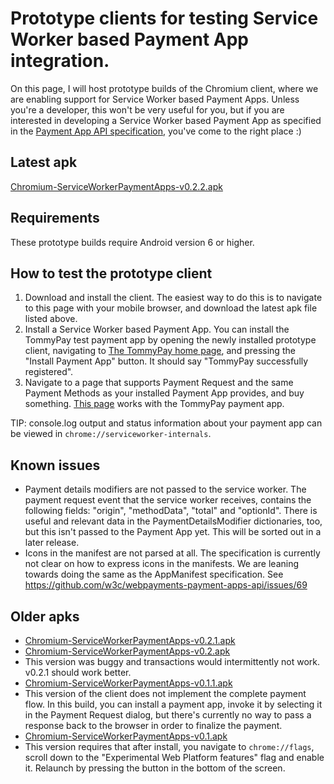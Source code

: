 # Prototype clients for testing Service Worker based Payment App integration.

On this page, I will host prototype builds of the Chromium client, where we are enabling support for Service Worker based Payment Apps. Unless you're a developer, this won't be very useful for you, but if you are interested in developing a Service Worker based Payment App as specified in the [Payment App API specification](https://w3c.github.io/webpayments-payment-apps-api/), you've come to the right place :)

## Latest apk

[Chromium-ServiceWorkerPaymentApps-v0.2.2.apk](https://tommythorsen.github.io/webpayments-demo/clients/Chromium-ServiceWorkerPaymentApps-v0.2.2.apk)

## Requirements

These prototype builds require Android version 6 or higher.

## How to test the prototype client

1. Download and install the client. The easiest way to do this is to navigate to this page with your mobile browser, and download the latest apk file listed above.
1. Install a Service Worker based Payment App. You can install the TommyPay test payment app by opening the newly installed prototype client, navigating to [The TommyPay home page](https://tommythorsen.github.io/webpayments-demo/payment-apps/tommypay/), and pressing the "Install Payment App" button. It should say "TommyPay successfully registered".
1. Navigate to a page that supports Payment Request and the same Payment Methods as your installed Payment App provides, and buy something. [This page](https://tommythorsen.github.io/webpayments-demo/merchants/clothing/) works with the TommyPay payment app.

TIP: console.log output and status information about your payment app can be viewed in `chrome://serviceworker-internals`.

## Known issues

* Payment details modifiers are not passed to the service worker. The payment request event that the service worker receives, contains the following fields: "origin", "methodData", "total" and "optionId". There is useful and relevant data in the PaymentDetailsModifier dictionaries, too, but this isn't passed to the Payment App yet. This will be sorted out in a later release.
* Icons in the manifest are not parsed at all. The specification is currently not clear on how to express icons in the manifests. We are leaning towards doing the same as the AppManifest specification. See https://github.com/w3c/webpayments-payment-apps-api/issues/69

## Older apks

* [Chromium-ServiceWorkerPaymentApps-v0.2.1.apk](https://tommythorsen.github.io/webpayments-demo/clients/Chromium-ServiceWorkerPaymentApps-v0.2.1.apk)
* [Chromium-ServiceWorkerPaymentApps-v0.2.apk](https://tommythorsen.github.io/webpayments-demo/clients/Chromium-ServiceWorkerPaymentApps-v0.2.apk)
 * This version was buggy and transactions would intermittently not work. v0.2.1 should work better.
* [Chromium-ServiceWorkerPaymentApps-v0.1.1.apk](https://tommythorsen.github.io/webpayments-demo/clients/Chromium-ServiceWorkerPaymentApps-v0.1.1.apk)
 * This version of the client does not implement the complete payment flow. In this build, you can install a payment app, invoke it by selecting it in the Payment Request dialog, but there's currently no way to pass a response back to the browser in order to finalize the payment.
* [Chromium-ServiceWorkerPaymentApps-v0.1.apk](https://tommythorsen.github.io/webpayments-demo/clients/Chromium-ServiceWorkerPaymentApps-v0.1.apk)
 * This version requires that after install, you navigate to `chrome://flags`, scroll down to the "Experimental Web Platform features" flag and enable it. Relaunch by pressing the button in the bottom of the screen.
